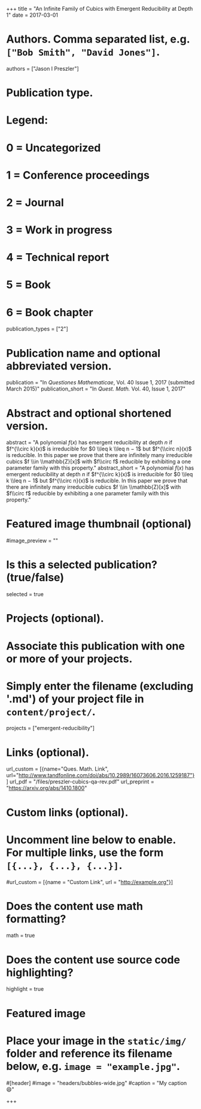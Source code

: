 +++
title = "An Infinite Family of Cubics with Emergent Reducibility at Depth 1"
date = 2017-03-01

# Authors. Comma separated list, e.g. `["Bob Smith", "David Jones"]`.
authors = ["Jason I Preszler"]

# Publication type.
# Legend:
# 0 = Uncategorized
# 1 = Conference proceedings
# 2 = Journal
# 3 = Work in progress
# 4 = Technical report
# 5 = Book
# 6 = Book chapter
publication_types = ["2"]

# Publication name and optional abbreviated version.
publication = "In *Questiones Mathematicae*, Vol. 40 Issue 1, 2017 (submitted March 2015)"
publication_short = "In *Quest. Math.* Vol. 40, Issue 1, 2017"

# Abstract and optional shortened version.
abstract = "A polynomial $f(x)$ has emergent reducibility at depth $n$ if $f^{\\circ k}(x)$ is irreducible for $0 \\leq k \\leq n − 1$ but $f^{\\circ n}(x)$ is reducible. In this paper we prove that there are infinitely many irreducible cubics $f \\in \\mathbb{Z}[x]$ with $f\\circ f$ reducible by exhibiting a one parameter family with this property."
abstract_short = "A polynomial $f(x)$ has emergent reducibility at depth $n$ if $f^{\\circ k}(x)$ is irreducible for $0 \\leq k \\leq n − 1$ but $f^{\\circ n}(x)$ is reducible. In this paper we prove that there are infinitely many irreducible cubics $f \\in \\mathbb{Z}[x]$ with $f\\circ f$ reducible by exhibiting a one parameter family with this property."
# Featured image thumbnail (optional)
#image_preview = ""

# Is this a selected publication? (true/false)
selected = true

# Projects (optional).
#   Associate this publication with one or more of your projects.
#   Simply enter the filename (excluding '.md') of your project file in `content/project/`.
projects = ["emergent-reducibility"]

# Links (optional).
url_custom = [{name="Ques. Math. Link", url="http://www.tandfonline.com/doi/abs/10.2989/16073606.2016.1259187"}]
url_pdf = "/files/preszler-cubics-qa-rev.pdf"
url_preprint = "https://arxiv.org/abs/1410.1800"

# Custom links (optional).
#   Uncomment line below to enable. For multiple links, use the form `[{...}, {...}, {...}]`.
#url_custom = [{name = "Custom Link", url = "http://example.org"}]

# Does the content use math formatting?
math = true

# Does the content use source code highlighting?
highlight = true

# Featured image
# Place your image in the `static/img/` folder and reference its filename below, e.g. `image = "example.jpg"`.
#[header]
#image = "headers/bubbles-wide.jpg"
#caption = "My caption :smile:"

+++

